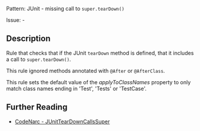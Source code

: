 Pattern: JUnit - missing call to `super.tearDown()`

Issue: -

## Description

Rule that checks that if the JUnit `tearDown` method is defined, that it includes a call to `super.tearDown()`.

This rule ignored methods annotated with `@After` or `@AfterClass`.

This rule sets the default value of the *applyToClassNames* property to only match class names ending in 'Test', 'Tests' or 'TestCase'.

## Further Reading

* [CodeNarc - JUnitTearDownCallsSuper](https://codenarc.github.io/CodeNarc/codenarc-rules-junit.html#junitteardowncallssuper-rule)